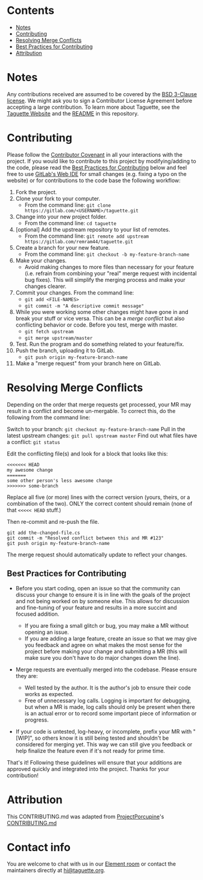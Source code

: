 # Contents
* [Notes](#notes)
* [Contributing](#contributing)
* [Resolving Merge Conflicts](#resolving-merge-conflicts)
* [Best Practices for Contributing](#best-practices-for-contributing)
* [Attribution](#attribution)

# Notes

Any contributions received are assumed to be covered by the [BSD 3-Clause license](https://gitlab.com/remram44/taguette/blob/master/LICENSE.txt). We might ask you to sign a Contributor License Agreement before accepting a large contribution. To learn more about Taguette, see the [Taguette Website](https://www.taguette.org/) and the [README](https://gitlab.com/remram44/taguette/blob/master/README.rst) in this repository.

# Contributing

Please follow the [Contributor Covenant](CODE_OF_CONDUCT.md) in all your interactions with the project. If you would like to contribute to this project by modifying/adding to the code, please read the [Best Practices for Contributing](#best-practices-for-contributing) below and feel free to use [GitLab's Web IDE](https://docs.gitlab.com/ee/user/project/web_ide/) for small changes (e.g. fixing a typo on the website) or for contributions to the code base the following workflow:

1. Fork the project.
2. Clone your fork to your computer.
    * From the command line: `git clone https://gitlab.com/<USERNAME>/taguette.git`
3. Change into your new project folder.
    * From the command line: `cd taguette`
4. [optional]  Add the upstream repository to your list of remotes.
    * From the command line: `git remote add upstream https://gitlab.com/remram44/taguette.git`
5. Create a branch for your new feature.
    * From the command line: `git checkout -b my-feature-branch-name`
6. Make your changes.
    * Avoid making changes to more files than necessary for your feature (i.e. refrain from combining your "real" merge request with incidental bug fixes). This will simplify the merging process and make your changes clearer.
7. Commit your changes. From the command line:
    * `git add <FILE-NAMES>`
    * `git commit -m "A descriptive commit message"`
8. While you were working some other changes might have gone in and break your stuff or vice versa. This can be a *merge conflict* but also conflicting behavior or code. Before you test, merge with master.
    * `git fetch upstream`
    * `git merge upstream/master`
9. Test. Run the program and do something related to your feature/fix.
10. Push the branch, uploading it to GitLab.
    * `git push origin my-feature-branch-name`
11. Make a "merge request" from your branch here on GitLab.

# Resolving Merge Conflicts

Depending on the order that merge requests get processed, your MR may result in a conflict and become un-mergable.  To correct this, do the following from the command line:

Switch to your branch: `git checkout my-feature-branch-name`
Pull in the latest upstream changes: `git pull upstream master`
Find out what files have a conflict: `git status`

Edit the conflicting file(s) and look for a block that looks like this:
```
<<<<<<< HEAD
my awesome change
=======
some other person's less awesome change
>>>>>>> some-branch
```

Replace all five (or more) lines with the correct version (yours, theirs, or
a combination of the two).  ONLY the correct content should remain (none of
that `<<<<< HEAD` stuff.)

Then re-commit and re-push the file.

```
git add the-changed-file.cs
git commit -m "Resolved conflict between this and MR #123"
git push origin my-feature-branch-name
```

The merge request should automatically update to reflect your changes.

## Best Practices for Contributing

* Before you start coding, open an issue so that the community can discuss your change to ensure it is in line with the goals of the project and not being worked on by someone else. This allows for discussion and fine-tuning of your feature and results in a more succint and focused addition.
    * If you are fixing a small glitch or bug, you may make a MR without opening an issue.
    * If you are adding a large feature, create an issue so that we may give you feedback and agree on what makes the most sense for the project before making your change and submitting a MR (this will make sure you don't have to do major changes down the line).

* Merge requests are eventually merged into the codebase. Please ensure they are:
    * Well tested by the author. It is the author's job to ensure their code works as expected.
    * Free of unnecessary log calls. Logging is important for debugging, but when a MR is made, log calls should only be present when there is an actual error or to record some important piece of information or progress.

* If your code is untested, log-heavy, or incomplete, prefix your MR with "[WIP]", so others know it is still being tested and shouldn't be considered for merging yet. This way we can still give you feedback or help finalize the feature even if it's not ready for prime time.

That's it! Following these guidelines will ensure that your additions are approved quickly and integrated into the project. Thanks for your contribution!

# Attribution

This CONTRIBUTING.md was adapted from [ProjectPorcupine](https://github.com/TeamPorcupine/ProjectPorcupine)'s [CONTRIBUTING.md](https://github.com/TeamPorcupine/ProjectPorcupine/blob/master/CONTRIBUTING.md)

# Contact info

You are welcome to chat with us in our [Element room](https://riot.im/app/#/room/#taguette:matrix.org) or contact the maintainers directly at [hi@taguette.org](mailto:hi@taguette.org).
